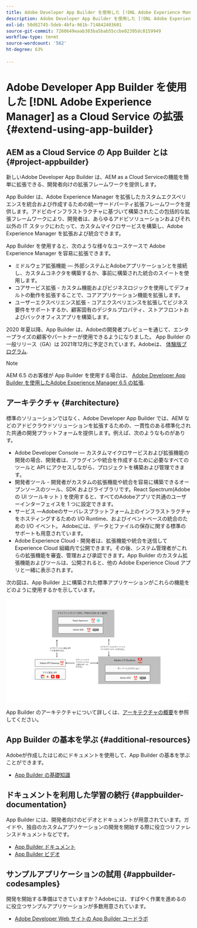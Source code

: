 ```yaml
---
title: Adobe Developer App Builder を使用した [!DNL Adobe Experience Manager] as a Cloud Service の拡張
description: Adobe Developer App Builder を使用した [!DNL Adobe Experience Manager] as a Cloud Service の拡張
exl-id: 50d82745-5deb-4bfa-961b-714842403601
source-git-commit: 7260649eaab303ba5bab55ccbe02395dc8159949
workflow-type: tm+mt
source-wordcount: '562'
ht-degree: 63%

---
```


# Adobe Developer App Builder を使用した [!DNL Adobe Experience Manager] as a Cloud Service の拡張 {#extend-using-app-builder}

## AEM as a Cloud Service の App Builder とは {#project-appbuilder}

新しいAdobe Developer App Builder は、AEM as a Cloud Serviceの機能を簡単に拡張できる、開発者向けの拡張フレームワークを提供します。

App Builder は、Adobe Experience Manager を拡張したカスタムエクスペリエンスを統合および作成するための統一サードパーティ拡張フレームワークを提供します。アドビのインフラストラクチャに基づいて構築されたこの包括的な拡張フレームワークにより、開発者は、あらゆるアドビソリューションおよびそれ以外の IT スタックにわたって、カスタムマイクロサービスを構築し、Adobe Experience Manager を拡張および統合できます。

App Builder を使用すると、次のような様々なユースケースで Adobe Experience Manager を容易に拡張できます。

* ミドルウェア拡張機能 — 外部システムとAdobeアプリケーションとを接続し、カスタムコネクタを構築するか、事前に構築された統合のスイートを使用します。
* コアサービス拡張 - カスタム機能およびビジネスロジックを使用してデフォルトの動作を拡張することで、コアアプリケーション機能を拡張します。
* ユーザーエクスペリエンス拡張 - コアエクスペリエンスを拡張してビジネス要件をサポートするか、顧客固有のデジタルプロパティ、ストアフロントおよびバックオフィスアプリを構築します。

2020 年夏以降、App Builder は、Adobeの開発者プレビューを通じて、エンタープライズの顧客やパートナーが使用できるようになりました。 App Builder の一般リリース（GA）は 2021年12月に予定されています。Adobeは、 [体験版プログラム](https://developer.adobe.com/app-builder/trial/).

>[!NOTE]
>
> AEM 6.5 のお客様が App Builder を使用する場合は、 [Adobe Developer App Builder を使用したAdobe Experience Manager 6.5 の拡張](https://experienceleague.adobe.com/docs/experience-manager-65/developing/extending-aem/app-builder.html?lang=ja).

## アーキテクチャ {#architecture}

標準のソリューションではなく、Adobe Developer App Builder では、AEM などのアドビクラウドソリューションを拡張するための、一貫性のある標準化された共通の開発プラットフォームを提供します。例えば、次のようなものがありす。

* Adobe Developer Console — カスタムマイクロサービスおよび拡張機能の開発の場合、開発者は、プラグインや統合を作成するために必要なすべてのツールと API にアクセスしながら、プロジェクトを構築および管理できます。
* 開発者ツール - 開発者がカスタムの拡張機能や統合を容易に構築できるオープンソースのツール、SDK およびライブラリです。React Spectrum(Adobeの UI ツールキット ) を使用すると、すべてのAdobeアプリで共通のユーザーインターフェイスを 1 つに設定できます。
* サービス —Adobeのサーバレスプラットフォーム上のインフラストラクチャをホスティングするための I/O Runtime、およびイベントベースの統合のための I/O イベント。 Adobeには、データとファイルの保存に関する標準のサポートも用意されています。
* Adobe Experience Cloud - 開発者は、拡張機能や統合を送信して Experience Cloud 組織内で公開できます。その後、システム管理者がこれらの拡張機能を審査、管理および承認できます。App Builder のカスタム拡張機能およびツールは、公開されると、他の Adobe Experience Cloud アプリと一緒に表示されます。

次の図は、App Builder 上に構築された標準アプリケーションがこれらの機能をどのように使用するかを示しています。

![アーキテクチャ](/help/implementing/developing/extending/assets/appbuilder-architecture.jpg)

App Builder のアーキテクチャについて詳しくは、[アーキテクチャの概要](https://developer.adobe.com/app-builder/docs/guides/)を参照してください。

## App Builder の基本を学ぶ {#additional-resources}

Adobeが作成したはじめにドキュメントを使用して、App Builder の基本を学ぶことができます。

* [App Builder の基礎知識](https://developer.adobe.com/app-builder/docs/getting_started/)

## ドキュメントを利用した学習の続行 {#appbuilder-documentation}

App Builder には、開発者向けのビデオとドキュメントが用意されています。ガイドや、独自のカスタムアプリケーションの開発を開始する際に役立つリファレンスドキュメントなどです。

* [App Builder ドキュメント](https://developer.adobe.com/app-builder/docs/overview/?lang=ja)
* [App Builder ビデオ](https://www.youtube.com/playlist?list=PLcVEYUqU7VRfDij-Jbjyw8S8EzW073F_o)

## サンプルアプリケーションの試用 {#appbuilder-codesamples}

開発を開始する準備はできていますか？Adobeには、すばやく作業を進めるのに役立つサンプルアプリケーションが多数用意されています。

* [Adobe Developer Web サイトの App Builder コードラボ](https://developer.adobe.com/app-builder/docs/resources/?lang=ja)